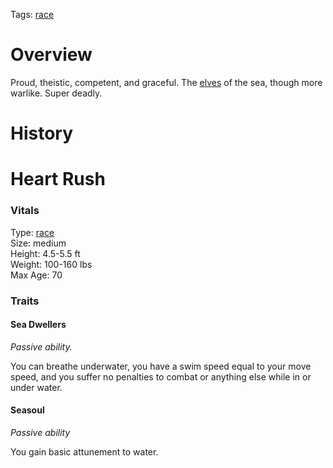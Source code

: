 Tags: [race](Races)

# Overview

Proud, theistic, competent, and graceful. The [elves](Elves) of the sea, though more warlike. Super deadly.

# History

# Heart Rush

### Vitals
Type: [race](Races)  
Size: medium  
Height: 4.5-5.5 ft  
Weight: 100-160 lbs  
Max Age: 70  

### Traits

#### Sea Dwellers
*Passive ability.*

You can breathe underwater, you have a swim speed equal to your move speed, and you suffer no penalties to combat or anything else while in or under water. 

#### Seasoul
*Passive ability*

You gain basic attunement to water.